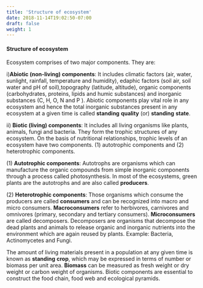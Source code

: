 ```yaml
---
title: 'Structure of ecosystem'
date: 2018-11-14T19:02:50-07:00
draft: false
weight: 1
---
```



####  Structure of ecosystem

Ecosystem comprises of two major components. They are:


i)**Abiotic (non-living) components**: It includes climatic factors (air, water, sunlight, rainfall, temperature and humidity), edaphic factors (soil air, soil water and pH of soil),topography (latitude, altitude), organic components (carbohydrates, proteins, lipids and humic substances) and inorganic substances (C, H, O, N and P ). Abiotic components play vital role in any ecosystem and hence the total inorganic substances present in any ecosystem at a given time is called **standing** **quality** (or) **standing** **state**.


ii)	**Biotic (living) components**: It includes all living organisms like plants, animals, fungi and bacteria. They form the trophic structures of any ecosystem. On the basis of nutritional relationships, trophic levels of an ecosystem have two components. (1) autotrophic components and (2) heterotrophic components.




(1) **Autotrophic components**: Autotrophs are organisms which can manufacture the organic compounds from simple inorganic components through a process called photosynthesis. In most of the ecosystems, green plants are the autotrophs and are also called **producers**.




(2) **Heterotrophic components**: Those organisms which consume the producers are called **consumers** and can be recognized into macro and micro consumers. **Macroconsumers** refer to herbivores, carnivores and omnivores (primary, secondary and tertiary consumers). **Microconsumers** are called decomposers. Decomposers are organisms that decompose the dead plants and animals to release organic and inorganic nutrients into the environment which are again reused by plants. Example: Bacteria, Actinomycetes and Fungi.


The amount of living materials present in a population at any given time is known as **standing** **crop**, which may be expressed in terms of number or biomass per unit area. **Biomass** can be measured as fresh weight or dry weight or carbon weight of organisms. Biotic components are essential to construct the food chain, food web and ecological pyramids.